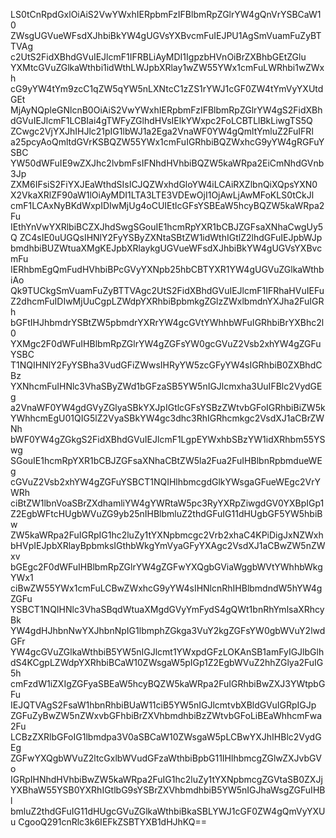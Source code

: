LS0tCnRpdGxlOiAiS2VwYWxhIERpbmFzIFBlbmRpZGlrYW4gQnVrYSBCaW10
ZWsgUGVueWFsdXJhbiBkYW4gUGVsYXBvcmFuIEJPU1AgSmVuamFuZyBTTVAg
c2UtS2FidXBhdGVuIEJlcmF1IFRBLiAyMDI1IgpzbHVnOiBrZXBhbGEtZGlu
YXMtcGVuZGlkaWthbi1idWthLWJpbXRlay1wZW55YWx1cmFuLWRhbi1wZWxh
cG9yYW4tYm9zcC1qZW5qYW5nLXNtcC1zZS1rYWJ1cGF0ZW4tYmVyYXUtdGEt
MjAyNQpleGNlcnB0OiAiS2VwYWxhIERpbmFzIFBlbmRpZGlrYW4gS2FidXBh
dGVuIEJlcmF1LCBIai4gTWFyZGlhdHVsIElkYWxpc2FoLCBTLlBkLiwgTS5Q
ZCwgc2VjYXJhIHJlc21pIG1lbWJ1a2Ega2VnaWF0YW4gQmltYmluZ2FuIFRl
a25pcyAoQmltdGVrKSBQZW55YWx1cmFuIGRhbiBQZWxhcG9yYW4gRGFuYSBC
YW50dWFuIE9wZXJhc2lvbmFsIFNhdHVhbiBQZW5kaWRpa2EiCmNhdGVnb3Jp
ZXM6IFsiS2FiYXJEaWthdSIsICJQZWxhdGloYW4iLCAiRXZlbnQiXQpsYXN0
X2VkaXRlZF90aW1lOiAyMDI1LTA3LTE3VDEwOjI1OjAwLjAwMFoKLS0tCkJl
cmF1LCAxNyBKdWxpIDIwMjUg4oCUIEtlcGFsYSBEaW5hcyBQZW5kaWRpa2Fu
IEthYnVwYXRlbiBCZXJhdSwgSGouIE1hcmRpYXR1bCBJZGFsaXNhaCwgUy5Q
ZC4sIE0uUGQsIHNlY2FyYSByZXNtaSBtZW1idWthIGtlZ2lhdGFuIEJpbWJp
bmdhbiBUZWtuaXMgKEJpbXRlaykgUGVueWFsdXJhbiBkYW4gUGVsYXBvcmFu
IERhbmEgQmFudHVhbiBPcGVyYXNpb25hbCBTYXR1YW4gUGVuZGlkaWthbiAo
Qk9TUCkgSmVuamFuZyBTTVAgc2UtS2FidXBhdGVuIEJlcmF1IFRhaHVuIEFu
Z2dhcmFuIDIwMjUuCgpLZWdpYXRhbiBpbmkgZGlzZWxlbmdnYXJha2FuIGRh
bGFtIHJhbmdrYSBtZW5pbmdrYXRrYW4gcGVtYWhhbWFuIGRhbiBrYXBhc2l0
YXMgc2F0dWFuIHBlbmRpZGlrYW4gZGFsYW0gcGVuZ2Vsb2xhYW4gZGFuYSBC
T1NQIHNlY2FyYSBha3VudGFiZWwsIHRyYW5zcGFyYW4sIGRhbiB0ZXBhdCBz
YXNhcmFuIHNlc3VhaSByZWd1bGFzaSB5YW5nIGJlcmxha3UuIFBlc2VydGEg
a2VnaWF0YW4gdGVyZGlyaSBkYXJpIGtlcGFsYSBzZWtvbGFoIGRhbiBiZW5k
YWhhcmEgU01QIG5lZ2VyaSBkYW4gc3dhc3RhIGRhcmkgc2VsdXJ1aCBrZWNh
bWF0YW4gZGkgS2FidXBhdGVuIEJlcmF1LgpEYWxhbSBzYW1idXRhbm55YSwg
SGouIE1hcmRpYXR1bCBJZGFsaXNhaCBtZW5la2Fua2FuIHBlbnRpbmdueWEg
cGVuZ2Vsb2xhYW4gZGFuYSBCT1NQIHlhbmcgdGlkYWsgaGFueWEgc2VrYWRh
ciBtZW1lbnVoaSBrZXdhamliYW4gYWRtaW5pc3RyYXRpZiwgdGV0YXBpIGp1
Z2EgbWFtcHUgbWVuZG9yb25nIHBlbmluZ2thdGFuIG11dHUgbGF5YW5hbiBw
ZW5kaWRpa2FuIGRpIG1hc2luZy1tYXNpbmcgc2Vrb2xhaC4KPiDigJxNZWxh
bHVpIEJpbXRlayBpbmksIGthbWkgYmVyaGFyYXAgc2VsdXJ1aCBwZW5nZWxv
bGEgc2F0dWFuIHBlbmRpZGlrYW4gZGFwYXQgbGViaWggbWVtYWhhbWkgYWx1
ciBwZW55YWx1cmFuLCBwZWxhcG9yYW4sIHNlcnRhIHBlbmdndW5hYW4gZGFu
YSBCT1NQIHNlc3VhaSBqdWtuaXMgdGVyYmFydS4gQWt1bnRhYmlsaXRhcyBk
YW4gdHJhbnNwYXJhbnNpIG1lbmphZGkga3VuY2kgZGFsYW0gbWVuY2lwdGFr
YW4gcGVuZGlkaWthbiB5YW5nIGJlcmt1YWxpdGFzLOKAnSB1amFyIGJlbGlh
dS4KCgpLZWdpYXRhbiBCaW10ZWsgaW5pIGp1Z2EgbWVuZ2hhZGlya2FuIG5h
cmFzdW1iZXIgZGFyaSBEaW5hcyBQZW5kaWRpa2FuIGRhbiBwZXJ3YWtpbGFu
IEJQTVAgS2FsaW1hbnRhbiBUaW11ciB5YW5nIGJlcmtvbXBldGVuIGRpIGJp
ZGFuZyBwZW5nZWxvbGFhbiBrZXVhbmdhbiBzZWtvbGFoLiBEaWhhcmFwa2Fu
LCBzZXRlbGFoIG1lbmdpa3V0aSBCaW10ZWsgaW5pLCBwYXJhIHBlc2VydGEg
ZGFwYXQgbWVuZ2ltcGxlbWVudGFzaWthbiBpbG11IHlhbmcgZGlwZXJvbGVo
IGRpIHNhdHVhbiBwZW5kaWRpa2FuIG1hc2luZy1tYXNpbmcgZGVtaSB0ZXJj
YXBhaW55YSB0YXRhIGtlbG9sYSBrZXVhbmdhbiB5YW5nIGJhaWsgZGFuIHBl
bmluZ2thdGFuIG11dHUgcGVuZGlkaWthbiBkaSBLYWJ1cGF0ZW4gQmVyYXUu
CgooQ291cnRlc3k6IEFkZSBTYXB1dHJhKQ==
